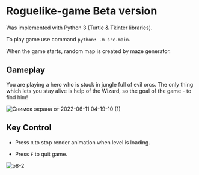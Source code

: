 # Roguelike-game Beta version

Was implemented with Python 3 (Turtle & Tkinter libraries).

To play game use command `python3 -m src.main`.

When the game starts, random map is created by maze generator. 


## Gameplay

You are playing a hero who is stuck in jungle full of evil orcs. The only thing which lets you stay alive is help of the Wizard, so the goal of the game - to find him!

![Снимок экрана от 2022-06-11 04-19-10 (1)](https://user-images.githubusercontent.com/64794482/173167389-e94f4f1f-9a11-4111-bf42-eb0f04970291.png)


## Key Control

* Press `R` to stop render animation when level is loading.

* Press `F` to quit game. 

![p8-2](https://user-images.githubusercontent.com/64794482/173077825-1ba4bc3b-beff-499e-83f0-3daf532e338e.jpg)




